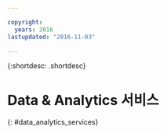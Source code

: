 ```yaml
---

copyright:
  years: 2016
lastupdated: "2016-11-03"

---
```


{:shortdesc: .shortdesc}

# Data & Analytics 서비스
{: #data_analytics_services}
